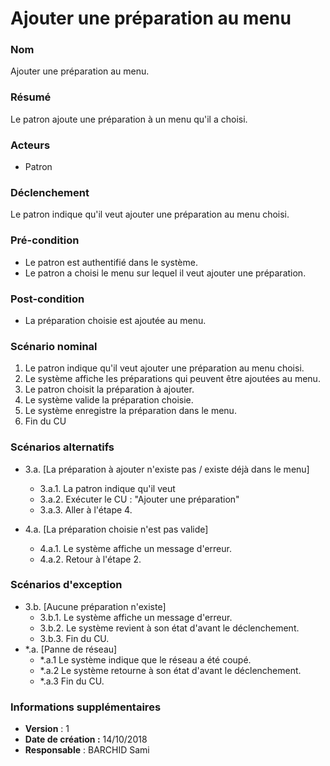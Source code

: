 # Ajouter une préparation au menu

### Nom
Ajouter une préparation au menu.

### Résumé
Le patron ajoute une préparation à un menu qu'il a choisi.

### Acteurs
- Patron

### Déclenchement
Le patron indique qu'il veut ajouter une préparation au menu choisi.

### Pré-condition
- Le patron est authentifié dans le système.
- Le patron a choisi le menu sur lequel il veut ajouter une préparation.

### Post-condition
- La préparation choisie est ajoutée au menu.

### Scénario nominal
1. Le patron indique qu'il veut ajouter une préparation au menu choisi.
2. Le système affiche les préparations qui peuvent être ajoutées au menu.
3. Le patron choisit la préparation à ajouter.
4. Le système valide la préparation choisie.
5. Le système enregistre la préparation dans le menu.
6. Fin du CU

### Scénarios alternatifs
- 3.a. [La préparation à ajouter n'existe pas / existe déjà dans le menu]
	- 3.a.1. La patron indique qu'il veut
	- 3.a.2. Exécuter le CU : "Ajouter une préparation"
	- 3.a.3. Aller à l'étape 4.

- 4.a. [La préparation choisie n'est pas valide]
	- 4.a.1. Le système affiche un message d'erreur.
	- 4.a.2. Retour à l'étape 2.

### Scénarios d'exception
- 3.b. [Aucune préparation n'existe]
	- 3.b.1. Le système affiche un message d'erreur.
	- 3.b.2. Le système revient à son état d'avant le déclenchement.
	- 3.b.3. Fin du CU.
- \*.a. [Panne de réseau]
	- \*.a.1 Le système indique que le réseau a été coupé.
	- \*.a.2 Le système retourne à son état d'avant le déclenchement.
	- \*.a.3 Fin du CU.

### Informations supplémentaires
- **Version** : 1
- **Date de création :** 14/10/2018
- **Responsable** : BARCHID Sami
